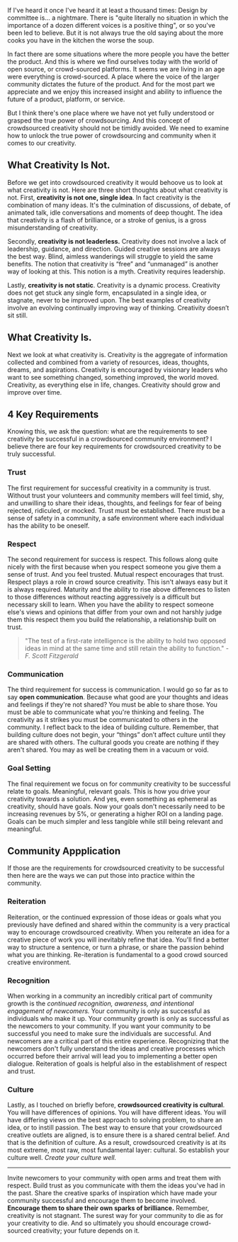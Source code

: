If I've heard it once I've heard it at least a thousand times: Design by committee is... a nightmare. There is "quite literally no situation in which the importance of a dozen different voices is a positive thing", or so you've been led to believe. But it is not always true the old saying about the more cooks you have in the kitchen the worse the soup.

In fact there are some situations where the more people you have the better the product. And this is where we find ourselves today with the world of open source, or crowd-sourced platforms. It seems we are living in an age were everything is crowd-sourced. A place where the voice of the larger community dictates the future of the product. And for the most part we appreciate and we enjoy this increased insight and ability to influence the future of a product, platform, or service.

But I think there's one place where we have not yet fully understood or grasped the true power of crowdsourcing. And this concept of crowdsourced creativity should not be timidly avoided. We need to examine how to unlock the true power of crowdsourcing and community when it comes to our creativity.

## What Creativity Is Not.

Before we get into crowdsourced creativity it would behoove us to look at what creativity is not. Here are three short thoughts about what creativity is not. First, **creativity is not one, single idea**. In fact creativity is the combination of many ideas. It's the culmination of discussions, of debate, of animated talk, idle conversations and moments of deep thought. The idea that creativity is a flash of brilliance, or a stroke of genius, is a gross misunderstanding of creativity.

Secondly, **creativity is not leaderless.** Creativity does not involve a lack of leadership, guidance, and direction. Guided creative sessions are always the best way. Blind, aimless wanderings will struggle to yield the same benefits. The notion that creativity is “free” and “unmanaged” is another way of looking at this. This notion is a myth. Creativity requires leadership.

Lastly, **creativity is not static**. Creativity is a dynamic process. Creativity does not get stuck any single form, encapsulated in a single idea, or stagnate, never to be improved upon. The best examples of creativity involve an evolving continually improving way of thinking. Creativity doesn’t sit still.

## What Creativity Is.

Next we look at what creativity is. Creativity is the aggregate of information collected and combined from a variety of resources, ideas, thoughts, dreams, and aspirations. Creativity is encouraged by visionary leaders who want to see something changed, something improved, the world moved. Creativity, as everything else in life, changes. Creativity should grow and improve over time.

## 4 Key Requirements

Knowing this, we ask the question: what are the requirements to see creativity be successful in a crowdsourced community environment? I believe there are four key requirements for crowdsourced creativity to be truly successful.

### Trust

The first requirement for successful creativity in a community is trust. Without trust your volunteers and community members will feel timid, shy, and unwilling to share their ideas, thoughts, and feelings for fear of being rejected, ridiculed, or mocked. Trust must be established. There must be a sense of safety in a community, a safe environment where each individual has the ability to be oneself.

### Respect

The second requirement for success is respect. This follows along quite nicely with the first because when you respect someone you give them a sense of trust. And you feel trusted. Mutual respect encourages that trust. Respect plays a role in crowd source creativity. This isn't always easy but it is always required. Maturity and the ability to rise above differences to listen to those differences without reacting aggressively is a difficult but necessary skill to learn. When you have the ability to respect someone else's views and opinions that differ from your own and not harshly judge them this respect them you build the relationship, a relationship built on trust.

> "The test of a first-rate intelligence is the ability to hold two opposed ideas in mind at the same time and still retain the ability to function."
*- F. Scott Fitzgerald*


### Communication

The third requirement for success is communication. I would go so far as to say **open communication**. Because what good are your thoughts and ideas and feelings if they're not shared? You must be able to share those. You must be able to communicate what you're thinking and feeling. The creativity as it strikes you must be communicated to others in the community. I reflect back to the idea of building culture. Remember, that building culture does not begin, your “things” don’t affect culture until they are shared with others. The cultural goods you create are nothing if they aren't shared. You may as well be creating them in a vacuum or void.

### Goal Setting

The final requirement we focus on for community creativity to be successful relate to goals. Meaningful, relevant goals. This is how you drive your creativity towards a solution. And yes, even something as ephemeral as creativity, should have goals. Now your goals don't necessarily need to be increasing revenues by 5%, or generating a higher ROI on a landing page. Goals can be much simpler and less tangible while still being relevant and meaningful.

## Community Appplication

If those are the requirements for crowdsourced creativity to be successful then here are the ways we can put those into practice within the community.

### Reiteration

Reiteration, or the continued expression of those ideas or goals what you previously have defined and shared within the community is a very practical way to encourage crowdsourced creativity. When you reiterate an idea for a creative piece of work you will inevitably refine that idea. You'll find a better way to structure a sentence, or turn a phrase, or share the passion behind what you are thinking. Re-iteration is fundamental to a good crowd sourced creative environment.

### Recognition

When working in a community an incredibly critical part of community growth is the *continued recognition, awareness, and intentional engagement of newcomers.* Your community is only as successful as individuals who make it up. Your community growth is only as successful as the newcomers to your community. If you want your community to be successful you need to make sure the individuals are successful. And newcomers are a critical part of this entire experience. Recognizing that the newcomers don't fully understand the ideas and creative processes which occurred before their arrival will lead you to implementing a better open dialogue. Reiteration of goals is helpful also in the establishment of respect and trust.

### Culture

Lastly, as I touched on briefly before, **crowdsourced creativity is cultural**. You will have differences of opinions. You will have different ideas. You will have differing views on the best approach to solving problem, to share an idea, or to instill passion. The best way to ensure that your crowdsourced creative outlets are aligned, is to ensure there is a shared central belief. And that is the definition of culture. As a result, crowdsourced creativity is at its most extreme, most raw, most fundamental layer: cultural. So establish your culture well. *Create your culture well.*

------

Invite newcomers to your community with open arms and treat them with respect. Build trust as you communicate with them the ideas you've had in the past. Share the creative sparks of inspiration which have made your community successful and encourage them to become involved. **Encourage them to share their own sparks of brilliance.** Remember, creativity is not stagnant. The surest way for your community to die as for your creativity to die. And so ultimately you should encourage crowd-sourced creativity; your future depends on it.